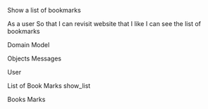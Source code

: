 Show a list of bookmarks
 
As a user
So that I can revisit website that I like
I can see the list of bookmarks
 
Domain Model 
	
Objects
Messages


User 




List of Book Marks 
show_list


Books Marks 





 

